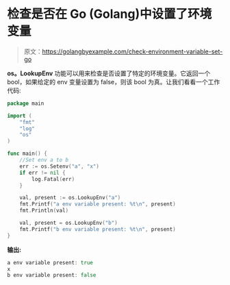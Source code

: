 # 检查是否在 Go (Golang)中设置了环境变量

> 原文：<https://golangbyexample.com/check-environment-variable-set-go>

**os。LookupEnv** 功能可以用来检查是否设置了特定的环境变量。它返回一个 bool，如果给定的 env 变量设置为 false，则该 bool 为真。让我们看看一个工作代码:

```go
package main

import (
    "fmt"
    "log"
    "os"
)

func main() {
    //Set env a to b
    err := os.Setenv("a", "x")
    if err != nil {
        log.Fatal(err)
    }

    val, present := os.LookupEnv("a")
    fmt.Printf("a env variable present: %t\n", present)
    fmt.Println(val)

    val, present = os.LookupEnv("b")
    fmt.Printf("b env variable present: %t\n", present)
}
```

**输出:**

```go
a env variable present: true
x
b env variable present: false
```